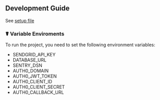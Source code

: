 ## Development Guide

See [setup file](docs/saythanks_development.md)

### ☤ Variable Enviroments

To run the project, you need to set the following environment variables:

- SENDGRID_API_KEY
- DATABASE_URL
- SENTRY_DSN
- AUTH0_DOMAIN
- AUTH0_JWT_TOKEN
- AUTH0_CLIENT_ID
- AUTH0_CLIENT_SECRET
- AUTH0_CALLBACK_URL

